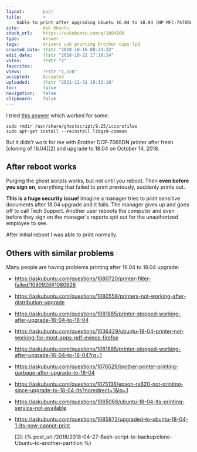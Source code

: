 ```yaml
---
layout:       post
title:        >
    Uable to print after upgrading Ubuntu 16.04 to 18.04 (HP MFC-7470DW)
site:         Ask Ubuntu
stack_url:    https://askubuntu.com/q/1084100
type:         Answer
tags:         drivers usb printing brother cups-lpd
created_date: !!str "2018-10-16 00:34:32"
edit_date:    !!str "2018-10-21 17:18:14"
votes:        !!str "2"
favorites:    
views:        !!str "1,528"
accepted:     Accepted
uploaded:     !!str "2021-12-31 19:13:18"
toc:          false
navigation:   false
clipboard:    false
---
```


I tried [this answer][1] which worked for some:

``` 
sudo rmdir /usr/share/ghostscript/9.25/iccprofiles
sudo apt-get install --reinstall libgs9-common 

```

But it didn't work for me with Brother DCP-7065DN printer after fresh [cloning of 16.04][2] and upgrade to 18.04 on October 14, 2018.

## After reboot works

Purging the ghost scripts works, but not until you reboot. Then **even before you sign on**, everything that failed to print previously, suddenly prints out.

**This is a huge security issue!** Imagine a manager tries to print sensitive documents after 18.04 upgrade and it fails. The manager gives up and goes off to call Tech Support. Another user reboots the computer and even before they sign on the manager's reports spit out for the unauthorized employee to see.

After initial reboot I was able to print normally.

## Others with similar problems

Many people are having problems printing after 16.04 to 18.04 upgrade:

- https://askubuntu.com/questions/1080720/printer-filter-failed/1080926#1080926
- https://askubuntu.com/questions/1080558/printers-not-working-after-distribution-upgrade
- https://askubuntu.com/questions/1081885/printer-stopped-working-after-upgrade-16-04-to-18-04
- https://askubuntu.com/questions/1036429/ubuntu-18-04-printer-not-working-for-most-apps-pdf-evince-firefox
- https://askubuntu.com/questions/1081885/printer-stopped-working-after-upgrade-16-04-to-18-04?rq=1
- https://askubuntu.com/questions/1076529/brother-printer-printing-garbage-after-upgrade-to-18-04
- https://askubuntu.com/questions/1075136/epson-rx620-not-printing-since-upgrade-to-18-04-lts?noredirect=1&lq=1
- https://askubuntu.com/questions/1065068/ubuntu-18-04-lts-printing-service-not-available
- https://askubuntu.com/questions/1085872/upgraded-to-ubuntu-18-04-1-lts-now-cannot-print


  [1]: https://askubuntu.com/questions/1080720/printer-filter-failed/1080926#1080926
  [2]: {% post_url /2018/2018-04-27-Bash-script-to-backup∕clone-Ubuntu-to-another-partition %}
